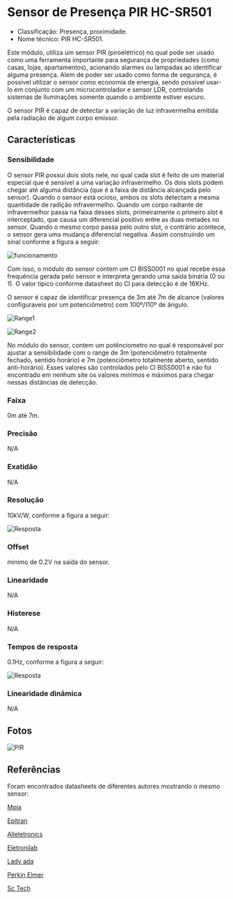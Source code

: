 # Sensor de Presença PIR HC-SR501

- Classificação: Presença, proximidade.
- Nome técnico: PIR HC-SR501.

Este módulo, utiliza um sensor PIR (piroelétrico) no qual pode ser usado como uma ferramenta importante para segurança de propriedades (como casas, lojas, apartamentos), acionando alarmes ou lampadas ao identificar alguma presença. Alem de poder ser usado como forma de segurança, é possível utilizar o sensor como economia de energia, sendo possível usar-lo em conjunto com um microcontrolador e sensor LDR, controlando sistemas de iluminações somente quando o ambiente estiver escuro.

O sensor PIR é capaz de detectar a variação de luz infravermelha emitida pela radiação de algum corpo emissor.

## Características

### Sensibilidade

O sensor PIR possui dois slots nele, no qual cada slot é feito de um material especial que é sensível a uma variação infravermelho. Os dois slots podem chegar até alguma distância (que é a faixa de distância alcançada pelo sensor). Quando o sensor está ocioso, ambos os slots detectam a mesma quantidade de radição infravermelho. Quando um corpo radiante de infravermelhor passa na faixa desses slots, primeiramente o primeiro slot é interceptado, que causa um diferencial positivo entre as duas metades no sensor. Quando o mesmo corpo passa pelo outro slot, o contrário acontece, o sensor gera uma mudança diferencial negativa. Assim construindo um sinal conforme a figura a seguir:

![funcionamento](imgs/range.jpeg)

Com isso, o módulo do sensor contem um CI BISS0001 no qual recebe essa frequência gerada pelo sensor e interpreta gerando uma saída binária (0 ou 1). O valor tipico conforme datasheet do CI para detecção é de 16KHz. 

O sensor é capaz de identificar presença de 3m até 7m de alcance (valores configuraveis por um potenciômetro) com 100º/110º de ângulo.

![Range1](imgs/range.jpeg)

![Range2](imgs/range2.jpeg)

No módulo do sensor, contem um potênciometro no qual é responsável por ajustar a sensibilidade com o range de 3m (potenciômetro totalmente fechado, sentido horário) e 7m (potenciômetro totalmente aberto, sentido anti-horário). Esses valores são controlados pelo CI BISS0001 e não foi encontrado em nenhum site os valores minimos e máximos para chegar nessas distâncias de detecção.

### Faixa

0m até 7m.

### Precisão

N/A

### Exatidão

N/A

### Resolução

10kV/W, conforme a figura a seguir:

![Resposta](imgs/response.jpeg)

### Offset

minimo de 0.2V na saída do sensor. 

### Linearidade

N/A

### Histerese

N/A

### Tempos de resposta

0.1Hz, conforme a figura a seguir:

![Resposta](imgs/response.jpeg)

### Linearidade dinâmica

N/A

## Fotos

![PIR](imgs/pir.jpeg)

## Referências

Foram encontrados datasheets de diferentes autores mostrando o mesmo sensor:

[Mpja](https://www.mpja.com/download/31227sc.pdf)

[Epitran](https://www.epitran.it/ebayDrive/datasheet/44.pdf)

[Alleletronics](https://www.allelectronics.com/mas_assets/media/allelectronics2018/spec/PIR-7.pdf)

[Eletronilab](https://electronilab.co/wp-content/uploads/2013/12/HC-SR501.pdf)

[Lady ada](https://cdn-learn.adafruit.com/downloads/pdf/pir-passive-infrared-proximity-motion-sensor.pdf)

[Perkin Elmer](http://pdf.datasheetcatalog.com/datasheet/perkinelmer/LHI778.pdf)

[Sc Tech](https://win.adrirobot.it/datasheet/speciali/pdf/BISS0001.pdf)

